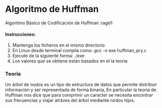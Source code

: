 # Algoritmo de Huffman
Algoritmo Básico de Codificación de Huffman :rage1:

#### Instrucciones: 
1. Mantenga los ficheros en el mismo directorio
2. En Linux desde terminal compila como: gcc -o exe huffman_pry.c
3. Ejecute de la siguiente forma: ./exe
4. Los valores que se obtiene estan basados en el la teoría

### Teoría
Un árbol de nodos es un tipo de estructura de datos que permite 
distribuir información y ser representada de forma binaria, En 
particular la teoría de Huffman nos dice que para comprimir un
caracter se necesita encontrar sus frecuencias y viajar 
atráves del árbol mediante nodos hijos.
